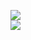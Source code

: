 [![](https://img.shields.io/badge/Made%20With-Github%20Spray-lightgrey.svg?style=for-the-badge&logo=github)](https://github.com/Annihil/github-spray#10007)  
[![](https://i.imgur.com/2DrTn0Z.gif)](https://github.com/Annihil/github-spray)